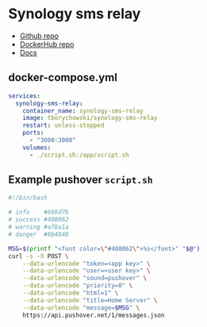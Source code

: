 # Synology sms relay

- [Github repo](https://github.com/tborychowski/synology-sms-relay)
- [DockerHub repo](https://hub.docker.com/repository/docker/tborychowski/synology-sms-relay)
- [Docs](https://github.com/tborychowski/synology-sms-relay#docker-compose)


## docker-compose.yml
```yml
services:
  synology-sms-relay:
    container_name: synology-sms-relay
    image: tborychowski/synology-sms-relay
    restart: unless-stopped
    ports:
      - "3000:3000"
    volumes:
      - ./script.sh:/app/script.sh
```

## Example pushover `script.sh`
```sh
#!/bin/bash

# info    #666d7b
# success #408062
# warning #af8a1a
# danger  #8b4848

MSG=$(printf "<font color=\"#408062\">%s</font>" "$@")
curl -s -X POST \
    --data-urlencode "token=<app key>" \
    --data-urlencode "user=<user key>" \
    --data-urlencode "sound=pushover" \
    --data-urlencode "priority=0" \
    --data-urlencode "html=1" \
    --data-urlencode "title=Home Server" \
    --data-urlencode "message=$MSG" \
    https://api.pushover.net/1/messages.json
```
